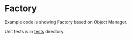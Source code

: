 Factory
=======

Example code is showing Factory based on Object Manager.

Unit tests is in [tests](../../../tests/example/src/Factory) directory.
